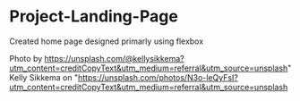 # Project-Landing-Page
Created home page
designed primarly using flexbox




Photo by  https://unsplash.com/@kellysikkema?utm_content=creditCopyText&utm_medium=referral&utm_source=unsplash"    Kelly Sikkema  on "https://unsplash.com/photos/N3o-leQyFsI?utm_content=creditCopyText&utm_medium=referral&utm_source=unsplash
  